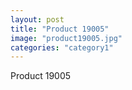 ```yaml
---
layout: post
title: "Product 19005"
image: "product19005.jpg"
categories: "category1"
---
```

Product 19005
